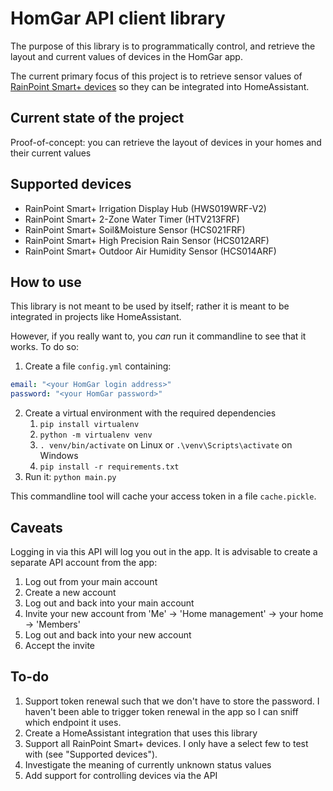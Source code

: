 HomGar API client library
=========================

The purpose of this library is to programmatically control, and retrieve the layout and current values of devices 
in the HomGar app.

The current primary focus of this project is to retrieve sensor values of 
[RainPoint Smart+ devices](https://www.rainpointonline.com/collections/smart-garden)
so they can be integrated into HomeAssistant.

Current state of the project
----------------------------
Proof-of-concept: you can retrieve the layout of devices in your homes and their current values

Supported devices
-----------------
 * RainPoint Smart+ Irrigation Display Hub (HWS019WRF-V2)
 * RainPoint Smart+ 2-Zone Water Timer (HTV213FRF)
 * RainPoint Smart+ Soil&Moisture Sensor (HCS021FRF)
 * RainPoint Smart+ High Precision Rain Sensor (HCS012ARF)
 * RainPoint Smart+ Outdoor Air Humidity Sensor (HCS014ARF)

How to use
----------
This library is not meant to be used by itself; rather it is meant to be integrated in projects like HomeAssistant. 

However, if you really want to, you *can* run it commandline to see that it works. To do so:
1. Create a file `config.yml` containing:  
```yaml
email: "<your HomGar login address>"
password: "<your HomGar password>"
```
2. Create a virtual environment with the required dependencies
   1. `pip install virtualenv`
   2. `python -m virtualenv venv`
   3. `. venv/bin/activate` on Linux or `.\venv\Scripts\activate` on Windows
   4. `pip install -r requirements.txt`
3. Run it: `python main.py`

This commandline tool will cache your access token in a file `cache.pickle`.

Caveats
-------
Logging in via this API will log you out in the app. It is advisable to create a separate API account from the app:
1. Log out from your main account
2. Create a new account
3. Log out and back into your main account
4. Invite your new account from 'Me' → 'Home management' → your home → 'Members'
5. Log out and back into your new account
6. Accept the invite

To-do
-----
1. Support token renewal such that we don't have to store the password. I haven't been able to trigger token renewal in the app so I can sniff which endpoint it uses.
2. Create a HomeAssistant integration that uses this library
3. Support all RainPoint Smart+ devices. I only have a select few to test with (see "Supported devices").
4. Investigate the meaning of currently unknown status values
5. Add support for controlling devices via the API
